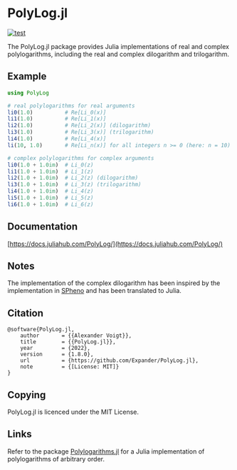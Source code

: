 PolyLog.jl
==========

[![test](https://github.com/Expander/PolyLog.jl/actions/workflows/build.yml/badge.svg)](https://github.com/Expander/PolyLog.jl/actions/workflows/build.yml)

The PolyLog.jl package provides Julia implementations of real and
complex polylogarithms, including the real and complex dilogarithm and
trilogarithm.


Example
-------

```.jl
using PolyLog

# real polylogarithms for real arguments
li0(1.0)          # Re[Li_0(x)]
li1(1.0)          # Re[Li_1(x)]
li2(1.0)          # Re[Li_2(x)] (dilogarithm)
li3(1.0)          # Re[Li_3(x)] (trilogarithm)
li4(1.0)          # Re[Li_4(x)]
li(10, 1.0)       # Re[Li_n(x)] for all integers n >= 0 (here: n = 10)

# complex polylogarithms for complex arguments
li0(1.0 + 1.0im)  # Li_0(z)
li1(1.0 + 1.0im)  # Li_1(z)
li2(1.0 + 1.0im)  # Li_2(z) (dilogarithm)
li3(1.0 + 1.0im)  # Li_3(z) (trilogarithm)
li4(1.0 + 1.0im)  # Li_4(z)
li5(1.0 + 1.0im)  # Li_5(z)
li6(1.0 + 1.0im)  # Li_6(z)
```


Documentation
-------------

[https://docs.juliahub.com/PolyLog/](https://docs.juliahub.com/PolyLog/)


Notes
-----

The implementation of the complex dilogarithm has been inspired by the
implementation in [SPheno](https://spheno.hepforge.org) and has been
translated to Julia.


Citation
--------

~~~.bibtex
@software{PolyLog.jl,
    author       = {{Alexander Voigt}},
    title        = {{PolyLog.jl}},
    year         = {2022},
    version      = {1.8.0},
    url          = {https://github.com/Expander/PolyLog.jl},
    note         = {[License: MIT]}
}
~~~


Copying
-------

PolyLog.jl is licenced under the MIT License.


Links
-----

Refer to the package
[Polylogarithms.jl](https://github.com/mroughan/Polylogarithms.jl) for
a Julia implementation of polylogarithms of arbitrary order.
